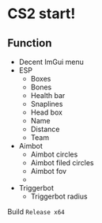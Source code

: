 # CS2 start!

## Function
- Decent ImGui menu
- ESP
  - Boxes
  - Bones
  - Health bar
  - Snaplines
  - Head box
  - Name
  - Distance
  - Team
- Aimbot
  - Aimbot circles
  - Aimbot filed circles
  - Aimbot fov
  -
- Triggerbot
  - Triggerbot radius


Build `Release x64`
